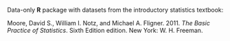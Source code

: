 Data-only **R** package with datasets from the introductory statistics textbook:

  Moore, David S., William I. Notz, and Michael A. Fligner. 2011. *The Basic Practice of Statistics*. Sixth Edition edition. New York: W. H. Freeman.

